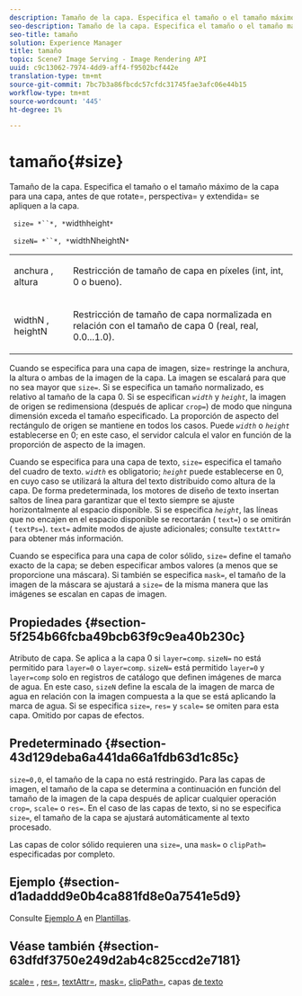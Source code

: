 ```yaml
---
description: Tamaño de la capa. Especifica el tamaño o el tamaño máximo de la capa para una capa, antes de que rotate=, perspectiva= y extendida= se apliquen a la capa.
seo-description: Tamaño de la capa. Especifica el tamaño o el tamaño máximo de la capa para una capa, antes de que rotate=, perspectiva= y extendida= se apliquen a la capa.
seo-title: tamaño
solution: Experience Manager
title: tamaño
topic: Scene7 Image Serving - Image Rendering API
uuid: c9c13062-7974-4dd9-aff4-f9502bcf442e
translation-type: tm+mt
source-git-commit: 7bc7b3a86fbcdc57cfdc31745fae3afc06e44b15
workflow-type: tm+mt
source-wordcount: '445'
ht-degree: 1%

---
```



# tamaño{#size}

Tamaño de la capa. Especifica el tamaño o el tamaño máximo de la capa para una capa, antes de que rotate=, perspectiva= y extendida= se apliquen a la capa.

` size= *``*, *`widthheight`*`

` sizeN= *``*, *`widthNheightN`*`

<table id="simpletable_FBE17D736F93485AA0053BF447B4CC9F"> 
 <tr class="strow"> 
  <td class="stentry"> <p> <span class="codeph"> <span class="varname"> anchura  </span>,  <span class="varname"> altura  </span> </span> </p> </td> 
  <td class="stentry"> <p>Restricción de tamaño de capa en píxeles (int, int, 0 o bueno). </p> </td> 
 </tr> 
 <tr class="strow"> 
  <td class="stentry"> <p> <span class="codeph"> <span class="varname"> widthN  </span>,  <span class="varname"> heightN  </span> </span> </p> </td> 
  <td class="stentry"> <p>Restricción de tamaño de capa normalizada en relación con el tamaño de capa 0 (real, real, 0.0...1.0). </p> </td> 
 </tr> 
</table>

Cuando se especifica para una capa de imagen, size= restringe la anchura, la altura o ambas de la imagen de la capa. La imagen se escalará para que no sea mayor que `size=`. Si se especifica un tamaño normalizado, es relativo al tamaño de la capa 0. Si se especifican *`width`* y *`height`*, la imagen de origen se redimensiona (después de aplicar `crop=`) de modo que ninguna dimensión exceda el tamaño especificado. La proporción de aspecto del rectángulo de origen se mantiene en todos los casos. Puede *`width`* o *`height`* establecerse en 0; en este caso, el servidor calcula el valor en función de la proporción de aspecto de la imagen.

Cuando se especifica para una capa de texto, `size=` especifica el tamaño del cuadro de texto. *`width`* es obligatorio;  *`height`* puede establecerse en 0, en cuyo caso se utilizará la altura del texto distribuido como altura de la capa. De forma predeterminada, los motores de diseño de texto insertan saltos de línea para garantizar que el texto siempre se ajuste horizontalmente al espacio disponible. Si se especifica *`height`*, las líneas que no encajen en el espacio disponible se recortarán ( `text=`) o se omitirán ( `textPs=`). `text=` admite modos de ajuste adicionales; consulte  `textAttr=` para obtener más información.

Cuando se especifica para una capa de color sólido, `size=` define el tamaño exacto de la capa; se deben especificar ambos valores (a menos que se proporcione una máscara). Si también se especifica `mask=`, el tamaño de la imagen de la máscara se ajustará a `size=` de la misma manera que las imágenes se escalan en capas de imagen.

## Propiedades {#section-5f254b66fcba49bcb63f9c9ea40b230c}

Atributo de capa. Se aplica a la capa 0 si `layer=comp`. `sizeN=` no está permitido para  `layer=0` o  `layer=comp`. `sizeN=` está permitido  `layer=0` y  `layer=comp` solo en registros de catálogo que definen imágenes de marca de agua. En este caso, `sizeN` define la escala de la imagen de marca de agua en relación con la imagen compuesta a la que se está aplicando la marca de agua. Si se especifica `size=`, `res=` y `scale=` se omiten para esta capa. Omitido por capas de efectos.

## Predeterminado {#section-43d129deba6a441da66a1fdb63d1c85c}

`size=0,0`, el tamaño de la capa no está restringido. Para las capas de imagen, el tamaño de la capa se determina a continuación en función del tamaño de la imagen de la capa después de aplicar cualquier operación `crop=`, `scale=` o `res=`. En el caso de las capas de texto, si no se especifica `size=`, el tamaño de la capa se ajustará automáticamente al texto procesado.

Las capas de color sólido requieren una `size=`, una `mask=` o `clipPath=` especificadas por completo.

## Ejemplo {#section-d1adaddd9e0b4ca881fd8e0a7541e5d9}

Consulte [Ejemplo A](../../../../../is-api/http-ref/image-serving-api-ref/c-http-protocol-reference/c-templates/r-example-a.md#reference-c78ea82e8a1646738e764fa6685dfbac) en [Plantillas](../../../../../is-api/http-ref/image-serving-api-ref/c-http-protocol-reference/c-templates/c-templates.md#concept-3cd2d2adae0e41b2979b9640244d4d3e).

## Véase también {#section-63dfdf3750e249d2ab4c825ccd2e7181}

[scale=](../../../../../is-api/http-ref/image-serving-api-ref/c-http-protocol-reference/c-command-reference/r-is-http-scale.md#reference-098c30cea1764f189e6f7c7e400cc065) ,  [res=](../../../../../is-api/http-ref/image-serving-api-ref/c-http-protocol-reference/c-command-reference/r-res.md#reference-3d6fe416801148dea0f786f2b5169e55),  [textAttr=](../../../../../is-api/http-ref/image-serving-api-ref/c-http-protocol-reference/c-command-reference/r-textattr.md#reference-ff00484fa3244286abeff34911f7ec0d),  [mask=](../../../../../is-api/http-ref/image-serving-api-ref/c-http-protocol-reference/c-command-reference/r-mask.md#reference-922254e027404fb890b850e2723ee06e),  [clipPath=](../../../../../is-api/http-ref/image-serving-api-ref/c-http-protocol-reference/c-command-reference/r-clippath.md#reference-8139b1b52dc54749b51b109521ddf83d), capas  [de texto](../../../../../is-api/http-ref/image-serving-api-ref/c-http-protocol-reference/c-text-formatting/r-text-layers.md#reference-47e78cfb18134db5ab09e17af14a6a8f)
